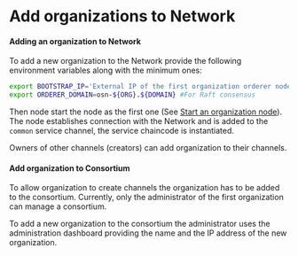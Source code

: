 # Add organizations to Network

#### Adding an organization to Network

To add a new organization to the Network provide the following environment variables along with the minimum ones:

```bash
export BOOTSTRAP_IP='External IP of the first organization orderer node'
export ORDERER_DOMAIN=osn-${ORG}.${DOMAIN} #For Raft consensus
```

Then node start the node as the first one (See [Start an organization node](network-node-start.md)). 
The node establishes connection with the Network and is added to the `common` service channel, 
the service chaincode is instantiated.

Owners of other channels (creators) can add organization to their channels. 

#### Add organization to Consortium

To allow organization to create channels the organization has to be added 
to the consortium. Currently, only the administrator of the first organization can manage a consortium. 

To add a new organization to the consortium the administrator uses the administration dashboard providing 
the name and the IP address of the new organization.

